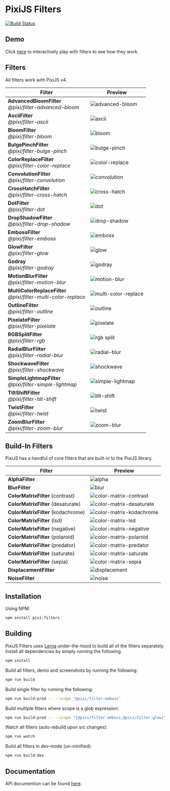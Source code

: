 # PixiJS Filters

[![Build Status](https://travis-ci.org/pixijs/pixi-filters.svg?branch=master)](https://travis-ci.org/pixijs/pixi-filters)

## Demo

Click [here](https://pixijs.github.io/pixi-filters/examples) to interactively play with filters to see how they work.

## Filters

All filters work with PixiJS v4.

| Filter | Preview |
|---|---|
| **AdvancedBloomFilter**<br>_@pixi/filter-advanced-bloom_ | ![advanced-bloom](https://pixijs.github.io/pixi-filters/tools/screenshots/dist/advanced-bloom.png?v=2) |
| **AsciiFilter**<br>_@pixi/filter-ascii_ | ![ascii](https://pixijs.github.io/pixi-filters/tools/screenshots/dist/ascii.png?v=2) |
| **BloomFilter**<br>_@pixi/filter-bloom_ | ![bloom](https://pixijs.github.io/pixi-filters/tools/screenshots/dist/bloom.png?v=2) |
| **BulgePinchFilter**<br>_@pixi/filter-bulge-pinch_ | ![bulge-pinch](https://pixijs.github.io/pixi-filters/tools/screenshots/dist/bulge-pinch.gif?v=2) |
| **ColorReplaceFilter**<br>_@pixi/filter-color-replace_ | ![color-replace](https://pixijs.github.io/pixi-filters/tools/screenshots/dist/color-replace.png?v=2) |
| **ConvolutionFilter**<br>_@pixi/filter-convolution_ | ![convolution](https://pixijs.github.io/pixi-filters/tools/screenshots/dist/convolution.png?v=2) |
| **CrossHatchFilter**<br>_@pixi/filter-cross-hatch_ | ![cross-hatch](https://pixijs.github.io/pixi-filters/tools/screenshots/dist/cross-hatch.png?v=2) |
| **DotFilter**<br>_@pixi/filter-dot_ | ![dot](https://pixijs.github.io/pixi-filters/tools/screenshots/dist/dot.png?v=2) |
| **DropShadowFilter**<br>_@pixi/filter-drop-shadow_| ![drop-shadow](https://pixijs.github.io/pixi-filters/tools/screenshots/dist/drop-shadow.png?v=2) |
| **EmbossFilter**<br>_@pixi/filter-emboss_ | ![emboss](https://pixijs.github.io/pixi-filters/tools/screenshots/dist/emboss.png?v=2) |
| **GlowFilter**<br>_@pixi/filter-glow_ | ![glow](https://pixijs.github.io/pixi-filters/tools/screenshots/dist/glow.png?v=2) |
| **Godray**<br>_@pixi/filter-godray_ | ![godray](https://pixijs.github.io/pixi-filters/tools/screenshots/dist/godray.gif?v=2) |
| **MotionBlurFilter**<br>_@pixi/filter-motion-blur_ | ![motion-blur](https://pixijs.github.io/pixi-filters/tools/screenshots/dist/motion-blur.png?v=1) |
| **MultiColorReplaceFilter**<br>_@pixi/filter-multi-color-replace_ | ![multi-color-replace](https://pixijs.github.io/pixi-filters/tools/screenshots/dist/multi-color-replace.png?v=1) |
| **OutlineFilter**<br>_@pixi/filter-outline_ | ![outline](https://pixijs.github.io/pixi-filters/tools/screenshots/dist/outline.png?v=2) |
| **PixelateFilter**<br>_@pixi/filter-pixelate_ | ![pixelate](https://pixijs.github.io/pixi-filters/tools/screenshots/dist/pixelate.png?v=2) |
| **RGBSplitFilter**<br>_@pixi/filter-rgb_ | ![rgb split](https://pixijs.github.io/pixi-filters/tools/screenshots/dist/rgb.png?v=2) |
| **RadialBlurFilter**<br>_@pixi/filter-radial-blur_ | ![radial-blur](https://pixijs.github.io/pixi-filters/tools/screenshots/dist/radial-blur.png?v=2) |
| **ShockwaveFilter**<br>_@pixi/filter-shockwave_ | ![shockwave](https://pixijs.github.io/pixi-filters/tools/screenshots/dist/shockwave.gif?v=3) |
| **SimpleLightmapFilter**<br>_@pixi/filter-simple-lightmap_ | ![simple-lightmap](https://pixijs.github.io/pixi-filters/tools/screenshots/dist/simple-lightmap.png?v=2) |
| **TiltShiftFilter**<br>_@pixi/filter-tilt-shift_ | ![tilt-shift](https://pixijs.github.io/pixi-filters/tools/screenshots/dist/tilt-shift.png?v=2) |
| **TwistFilter**<br>_@pixi/filter-twist_ | ![twist](https://pixijs.github.io/pixi-filters/tools/screenshots/dist/twist.png?v=2) |
| **ZoomBlurFilter**<br>_@pixi/filter-zoom-blur_ | ![zoom-blur](https://pixijs.github.io/pixi-filters/tools/screenshots/dist/zoom-blur.png?v=4) |

## Build-In Filters

PixiJS has a handful of core filters that are built-in to the PixiJS library.

| Filter | Preview |
|---|---|
| **AlphaFilter** | ![alpha](https://pixijs.github.io/pixi-filters/tools/screenshots/dist/alpha.png?v=2) |
| **BlurFilter** | ![blur](https://pixijs.github.io/pixi-filters/tools/screenshots/dist/blur.png?v=2) |
| **ColorMatrixFilter** (contrast) | ![color-matrix-contrast](https://pixijs.github.io/pixi-filters/tools/screenshots/dist/color-matrix-contrast.png?v=2) |
| **ColorMatrixFilter** (desaturate) | ![color-matrix-desaturate](https://pixijs.github.io/pixi-filters/tools/screenshots/dist/color-matrix-desaturate.png?v=2) |
| **ColorMatrixFilter** (kodachrome) | ![color-matrix-kodachrome](https://pixijs.github.io/pixi-filters/tools/screenshots/dist/color-matrix-kodachrome.png?v=2) |
| **ColorMatrixFilter** (lsd) | ![color-matrix-lsd](https://pixijs.github.io/pixi-filters/tools/screenshots/dist/color-matrix-lsd.png?v=2) |
| **ColorMatrixFilter** (negative) | ![color-matrix-negative](https://pixijs.github.io/pixi-filters/tools/screenshots/dist/color-matrix-negative.png?v=2) |
| **ColorMatrixFilter** (polaroid) | ![color-matrix-polaroid](https://pixijs.github.io/pixi-filters/tools/screenshots/dist/color-matrix-polaroid.png?v=2) |
| **ColorMatrixFilter** (predator) | ![color-matrix-predator](https://pixijs.github.io/pixi-filters/tools/screenshots/dist/color-matrix-predator.png?v=2) |
| **ColorMatrixFilter** (saturate) | ![color-matrix-saturate](https://pixijs.github.io/pixi-filters/tools/screenshots/dist/color-matrix-saturate.png?v=2) |
| **ColorMatrixFilter** (sepia) | ![color-matrix-sepia](https://pixijs.github.io/pixi-filters/tools/screenshots/dist/color-matrix-sepia.png?v=2) |
| **DisplacementFilter** | ![displacement](https://pixijs.github.io/pixi-filters/tools/screenshots/dist/displacement.png?v=2) |
| **NoiseFilter** | ![noise](https://pixijs.github.io/pixi-filters/tools/screenshots/dist/noise.png?v=2) |

## Installation

Using NPM:

```bash
npm install pixi-filters
```

## Building

PixiJS Filters uses [Lerna](https://github.com/lerna/lerna) under-the-hood to build all of the filters separately. Install all dependencies by simply running the following.

```bash
npm install
```

Build all filters, demo and screenshots by running the following:

```bash
npm run build
```

Build single filter by running the following:

```bash
npm run build:prod -- --scope "@pixi/filter-emboss"
```

Build multiple filters where scope is a glob expression:

```bash
npm run build:prod -- --scope "{@pixi/filter-emboss,@pixi/filter-glow}"
```

Watch all filters (auto-rebuild upon src changes):

```bash
npm run watch
```

Build all filters in dev-mode (un-minified):

```bash
npm run build:dev
```

## Documentation

API documention can be found [here](http://pixijs.github.io/pixi-filters/docs/).

